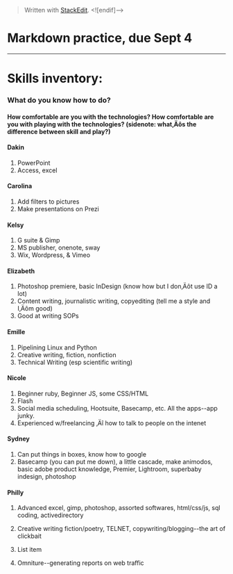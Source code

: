 > Written with [StackEdit](https://stackedit.io/).
> <![endif]-->

# Markdown practice, due Sept 4


---

# Skills inventory:
### What do you know how to do?
#### How comfortable are you with the technologies? How comfortable are you with playing with the technologies?  (sidenote: what‚Äôs the difference between skill and play?)
#### Dakin
 1. PowerPoint
 9. Access, excel
#### Carolina
 1. Add filters to pictures
 2. Make presentations on Prezi
#### Kelsy
 1. G suite & Gimp
 2. MS publisher, onenote, sway
 3. Wix, Wordpress, & Vimeo
#### Elizabeth
 1. Photoshop premiere, basic InDesign (know how but I don‚Äôt use ID a lot)
 2. Content writing, journalistic writing, copyediting (tell me a style and I‚Äôm good)
 1. Good at writing SOPs
#### Emille
 1. Pipelining Linux and Python
 2. Creative writing, fiction, nonfiction
 3. Technical Writing (esp scientific writing)
#### Nicole
 1. Beginner ruby, Beginner JS, some CSS/HTML
 2. Flash
 3. Social media scheduling, Hootsuite, Basecamp, etc. All the apps--app junky.
 4. Experienced w/freelancing ‚Äî how to talk to people on the intenet
#### Sydney
 1. Can put things in boxes, know how to google
 2. Basecamp (you can put me down), a little cascade, make animodos, basic adobe product knowledge, Premier, Lightroom, superbaby indesign, photoshop
#### Philly
 1. Advanced excel, gimp, photoshop, assorted softwares, html/css/js, sql coding, activedirectory
 2. Creative writing fiction/poetry, TELNET, copywriting/blogging--the art of clickbait
 3. List item

4. Omniture--generating reports on web traffic
